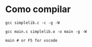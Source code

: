 # Como compilar

```
gcc simplelib.c -c -g -W        
```

```
gcc main.c simplelib.o -o main -g -W 
```

```
main # or F5 for vscode
```